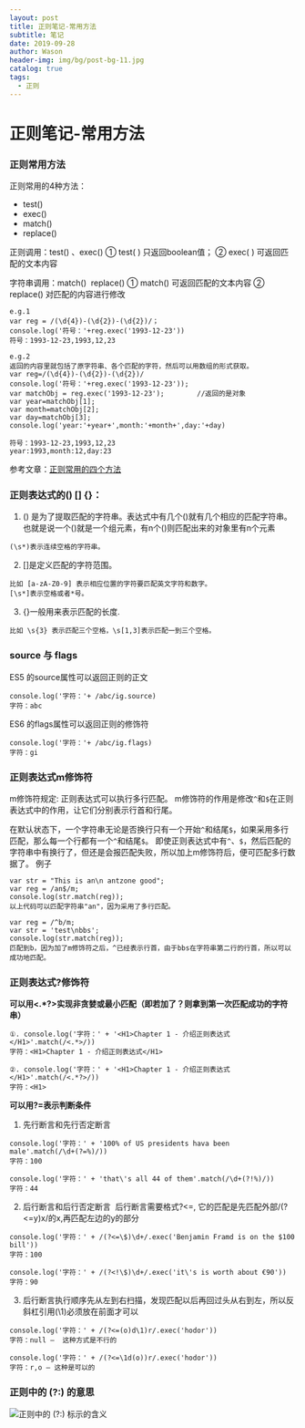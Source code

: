 ```yaml
---
layout: post
title: 正则笔记-常用方法
subtitle: 笔记
date: 2019-09-28
author: Wason
header-img: img/bg/post-bg-11.jpg
catalog: true
tags:
  - 正则
---
```


# 正则笔记-常用方法 #
### 正则常用方法

正则常用的4种方法：
- test() 
- exec() 
- match()  
- replace()

正则调用：test() 、exec() 
① test( )   只返回boolean值；
② exec( ) 可返回匹配的文本内容

字符串调用：match()  replace()
① match()    可返回匹配的文本内容
② replace()  对匹配的内容进行修改
```
e.g.1
var reg = /(\d{4})-(\d{2})-(\d{2})/；
console.log('符号：'+reg.exec('1993-12-23'))
符号：1993-12-23,1993,12,23

e.g.2
返回的内容里就包括了原字符串、各个匹配的字符，然后可以用数组的形式获取。
var reg=/(\d{4})-(\d{2})-(\d{2})/
console.log('符号：'+reg.exec('1993-12-23'));
var matchObj = reg.exec('1993-12-23');        //返回的是对象
var year=matchObj[1];
var month=matchObj[2];
var day=matchObj[3];
console.log('year:'+year+',month:'+month+',day:'+day)

符号：1993-12-23,1993,12,23
year:1993,month:12,day:23
```
参考文章：[正则常用的四个方法][1]

### 正则表达式的() [] {}：

1. () 是为了提取匹配的字符串。表达式中有几个()就有几个相应的匹配字符串。也就是说一个()就是一个组元素，有n个()则匹配出来的对象里有n个元素
```
(\s*)表示连续空格的字符串。
```
2. []是定义匹配的字符范围。
```
比如 [a-zA-Z0-9] 表示相应位置的字符要匹配英文字符和数字。
[\s*]表示空格或者*号。
```
3. {}一般用来表示匹配的长度.
```
比如 \s{3} 表示匹配三个空格，\s[1,3]表示匹配一到三个空格。
```
### source 与 flags
ES5 的source属性可以返回正则的正文
```
console.log('字符：'+ /abc/ig.source)
字符：abc
```
ES6 的flags属性可以返回正则的修饰符
```
console.log('字符：'+ /abc/ig.flags)
字符：gi
```
### 正则表达式m修饰符
m修饰符规定: 正则表达式可以执行多行匹配。
m修饰符的作用是修改`^`和`$`在正则表达式中的作用，让它们分别表示行首和行尾。

在默认状态下，一个字符串无论是否换行只有一个开始`^`和结尾`$`，如果采用多行匹配，那么每一个行都有一个`^`和结尾`$`。
即使正则表达式中有`^`、`$`，然后匹配的字符串中有换行了，但还是会报匹配失败，所以加上m修饰符后，便可匹配多行数据了。
例子
```
var str = "This is an\n antzone good";
var reg = /an$/m;
console.log(str.match(reg));
以上代码可以匹配字符串"an"，因为采用了多行匹配。

var reg = /^b/m;
var str = 'test\nbbs';
console.log(str.match(reg));
匹配到b，因为加了m修饰符之后，^已经表示行首，由于bbs在字符串第二行的行首，所以可以成功地匹配。
```
### 正则表达式?修饰符

**可以用<.\*?>实现非贪婪或最小匹配（即若加了？则拿到第一次匹配成功的字符串）**
```
①. console.log('字符：' + '<H1>Chapter 1 - 介绍正则表达式</H1>'.match(/<.*>/))
字符：<H1>Chapter 1 - 介绍正则表达式</H1>

②. console.log('字符：' + '<H1>Chapter 1 - 介绍正则表达式</H1>'.match(/<.*?>/))
字符：<H1>
```
**可以用?=表示判断条件**

1. 先行断言和先行否定断言
```
console.log('字符：' + '100% of US presidents hava been male'.match(/\d+(?=%)/))
字符：100

console.log('字符：' + 'that\'s all 44 of them'.match(/\d+(?!%)/))
字符：44
```
2. 后行断言和后行否定断言  后行断言需要格式?<=, 它的匹配是先匹配外部/(?<=y)x/的x,再匹配左边的y的部分
```
console.log('字符：' + /(?<=\$)\d+/.exec('Benjamin Framd is on the $100 bill'))
字符：100

console.log('字符：' + /(?<!\$)\d+/.exec('it\'s is worth about €90'))
字符：90
```
3. 后行断言执行顺序先从左到右扫描，发现匹配以后再回过头从右到左，所以反斜杠引用(\1)必须放在前面才可以
```
console.log('字符：' + /(?<=(o)d\1)r/.exec('hodor'))
字符：null —  这种方式是不行的

console.log('字符：' + /(?<=\1d(o))r/.exec('hodor'))
字符：r,o — 这种是可以的
```

### 正则中的 (?:) 的意思
![正则中的 (?:) 标示的含义](http://wason419.github.io/img/20190928/2019092801.png)


[1]: https://blog.csdn.net/mengxiaohuan314/article/details/79809047
